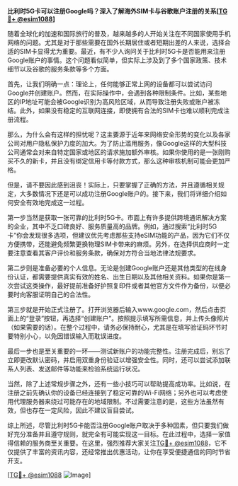 **比利时5G卡可以注册Google吗？深入了解海外SIM卡与谷歌账户注册的关系[[TG💪+ @esim1088](https://t.me/s/esim1088)]**

随着全球化的加速和国际旅行的普及，越来越多的人开始关注在不同国家使用手机网络的问题。尤其是对于那些需要在国外长期居住或者短期出差的人来说，选择合适的SIM卡显得尤为重要。最近，有不少人询问关于比利时5G卡是否能用来注册Google账户的事情。这个问题看似简单，但实际上涉及到了多个国家政策、技术细节以及谷歌的服务条款等多个方面。

首先，让我们明确一点：理论上，任何能够正常上网的设备都可以尝试访问Google并创建账户。然而，在实际操作中，会遇到各种限制条件。比如，某些地区的IP地址可能会被Google识别为高风险区域，从而导致注册失败或账户被冻结。此外，如果没有稳定的互联网连接，即使拥有合法的SIM卡也难以顺利完成注册流程。

那么，为什么会有这样的担忧呢？这主要源于近年来网络安全形势的变化以及各家公司对用户隐私保护力度的加大。为了防止滥用服务，像Google这样的大型科技公司通常会对来自特定国家或地区的请求施加额外审核。如果你使用的是一张刚购买不久的新卡，并且没有绑定信用卡等付款方式，那么这种审核机制可能会更加严格。

但是，请不要因此感到沮丧！实际上，只要掌握了正确的方法，并且遵循相关规定，大多数情况下还是可以成功注册Google账户的。接下来，我们将详细介绍如何安全有效地完成这一过程。

第一步当然是获取一张可靠的比利时5G卡。市面上有许多提供跨境通讯解决方案的企业，其中不乏口碑良好、服务质量高的品牌。例如，通过搜索“比利时5G卡”你会发现很多选项，但建议优先考虑那些支持eSIM功能的产品，因为它们不仅方便携带，还能避免频繁更换物理SIM卡带来的麻烦。另外，在选择供应商时一定要注意查看其客户评价和服务条款，确保对方符合当地法律法规要求。

第二步则是准备必要的个人信息。无论是创建Google账户还是其他类型的在线身份认证，都需要提供真实有效的姓名、出生日期以及其他相关资料。如果你是第一次尝试这类操作，最好提前准备好护照复印件或者其他官方文件作为备份，以便必要时向客服证明自己的合法性。

第三步就是开始正式注册了。打开浏览器后输入www.google.com，然后点击页面上的“登录”按钮，再选择“创建账户”。按照提示填写所需信息，并上传头像照片（如果需要的话）。在整个过程中，请务必保持耐心，尤其是在填写验证码环节时要特别小心，以免因错误输入而耽误进度。

最后一步也是至关重要的一环——测试新账户的功能完整性。注册完成后，别忘了立即更改默认密码，并启用双重身份验证以增强安全性。同时，还可以尝试添加联系人列表、发送邮件等功能来检验系统运行状况。

当然，除了上述常规步骤之外，还有一些小技巧可以帮助提高成功率。比如说，在注册之前先确认你的设备已经连接到了稳定可靠的Wi-Fi网络；另外也可以考虑使用代理服务器来绕过可能存在的地域限制。不过需要注意的是，这些方法虽然有效，但也存在一定风险，因此不建议盲目尝试。

综上所述，尽管比利时5G卡能否注册Google账户取决于多种因素，但只要我们做好充分准备并且遵守规则，就完全有可能实现这一目标。在此过程中，选择一家值得信赖的服务商至关重要。在这里，强烈推荐大家关注[TG💪+ @esim1088](https://t.me/s/esim1088)，它不仅提供了丰富的资讯内容，还经常推出优惠活动，让你在享受便捷通信的同时节省开支。

[[TG💪+ @esim1088](https://t.me/s/esim1088) ![Image](https://i.postimg.cc/4NQfJmqS/Snipaste-2025-05-13-00-14-12.png)]